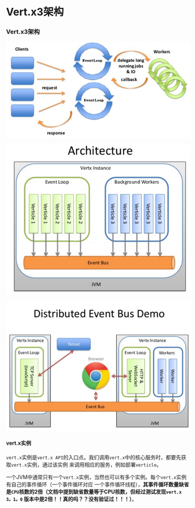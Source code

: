 Vert.x3架构
=======================================
### Vert.x3架构

![Vert.x3架构图1](images/vertx3架构1.png)

![Vert.x3架构图2](images/vertx3架构2.png)

![Vert.x3架构图3](images/vertx3架构3.png)

#### vert.x实例
`vert.x`实例是`vert.x API`的入口点。我们调用`vert.x`中的核心服务时，都要先获取`vert.x`实例，通过该实例
来调用相应的服务，例如部署`verticle`。

一个JVM中通常只有一个`vert.x`实例，当然也可以有多个实例。每个`vert.x`实例有自己的事件循环（一个事件循环对应
一个事件循环线程），**其事件循环数量缺省是`CPU`核数的2倍（文档中提到缺省数量等于CPU核数，但经过测试发现`vert.x 3。1。0`
版本中是2倍！！真的吗？？没有验证过！！！）**。

